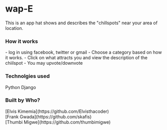# wap-E
This is an app hat shows and describes the "chillspots" near your area of location. 


<h3>How it works</h3>
- log in using facebook, twitter or gmail
- Choose a category based on how it works.
- Click on what attracts you and view the description of the chiilspot
- You may upvote/downvote

<h3>Technolgies used</h3>
Python Django

<h3>Built by Who?</h3>
[Elvis Kimemia](https://github.com/Elvisthacoder) <br>
[Frank Gwada](https://github.com/skafis) <br>
[Thumbi Migwe](https://github.com/thumbimigwe) <br>

